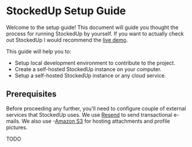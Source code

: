 # StockedUp Setup Guide

Welcome to the setup guide! This document will guide you thought the process for running StockedUp by yourself. If you want to actually check out StockedUp I would recommend the [live demo](https://stockedup.dokurno.dev).

This guide will help you to:
- Setup local development environment to contribute to the project.
- Create a self-hosted StockedUp instance on your computer.
- Setup a self-hosted StockedUp instance or any cloud service.

## Prerequisites

Before proceeding any further, you'll need to configure couple of external services that StockedUp uses. We use [Resend](https://resend.com/) to send transactional e-mails. We also use -[Amazon S3](https://aws.amazon.com/s3/) for hosting attachments and profile pictures.

TODO